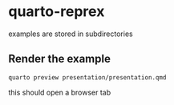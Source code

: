 # quarto-reprex
examples are stored in subdirectories

## Render the example

    quarto preview presentation/presentation.qmd

this should open a browser tab
